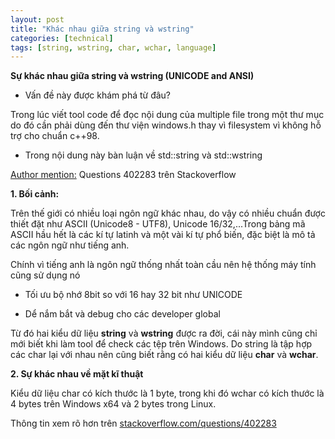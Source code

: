 ```yaml
---
layout: post
title: "Khác nhau giữa string và wstring"
categories: [technical]
tags: [string, wstring, char, wchar, language]
---
```


**Sự khác nhau giữa string và wstring (UNICODE and ANSI)**

- Vấn đề này được khám phá từ đâu?

Trong lúc viết tool code để đọc nội dung của multiple file trong một thư
mục do đó cần phải dùng đến thư viện windows.h thay vì filesystem vì
không hỗ trợ cho chuẩn c++98.

- Trong nội dung này bàn luận về std::string và std::wstring

<u>Author mention:</u> Questions 402283 trên Stackoverflow

**1.  Bối cảnh:**

Trên thế giới có nhiều loại ngôn ngữ khác nhau, do vậy có nhiều chuẩn
được thiết đặt như ASCII (Unicode8 - UTF8), Unicode 16/32,...Trong bảng
mã ASCII hầu hết là các kí tự latinh và một vài kí tự phổ biến, đặc biệt
là mô tả các ngôn ngữ như tiếng anh.

Chính vì tiếng anh là ngôn ngữ thống nhất toàn cầu nên hệ thống máy tính
cũng sử dụng nó

- Tối ưu bộ nhớ 8bit so với 16 hay 32 bit như UNICODE

- Dể nắm bắt và debug cho các developer global

Từ đó hai kiểu dữ liệu **string** và **wstring** được ra đời, cái này
mình cũng chỉ mới biết khi làm tool để check các tệp trên Windows. Do
string là tập hợp các char lại với nhau nên cũng biết rằng có hai kiểu
dữ liệu **char** và **wchar**.

**2.  Sự khác nhau về mặt kĩ thuật**

Kiểu dữ liệu char có kích thước là 1 byte, trong khi đó wchar có kích
thước là 4 bytes trên Windows x64 và 2 bytes trong Linux.

Thông tin xem rõ hơn trên <u>stackoverflow.com/questions/402283</u>
